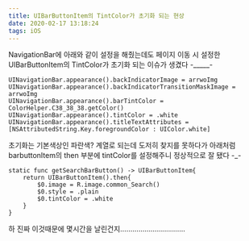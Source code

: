 ```yaml
---
title: UIBarButtonItem의 TintColor가 초기화 되는 현상
date: 2020-02-17 13:18:24
tags: iOS
---
```


NavigationBar에 아래와 같이 설정을 해줬는데도 페이지 이동 시 설정한 UIBarButtonItem의 TintColor가 초기화 되는 이슈가 생겼다 -_____-

```
UINavigationBar.appearance().backIndicatorImage = arrwoImg
UINavigationBar.appearance().backIndicatorTransitionMaskImage = arrwoImg
UINavigationBar.appearance().barTintColor = ColorHelper.C38_38_38.getColor()
UINavigationBar.appearance().tintColor = .white
UINavigationBar.appearance().titleTextAttributes = [NSAttributedString.Key.foregroundColor : UIColor.white]
```
초기화는 기본색상인 파란색? 계열로 되는데 도저히 찾지를 못하다가 아래처럼 barbuttonItem의 then 부분에 tintColor를 설정해주니 정상적으로 잘 됐다 -_-

```
static func getSearchBarButton() -> UIBarButtonItem{
    return UIBarButtonItem().then{
        $0.image = R.image.common_Search()
        $0.style = .plain
        $0.tintColor = .white
    }
}
```
하 진짜 이것때문에 몇시간을 날린건지…………………………..